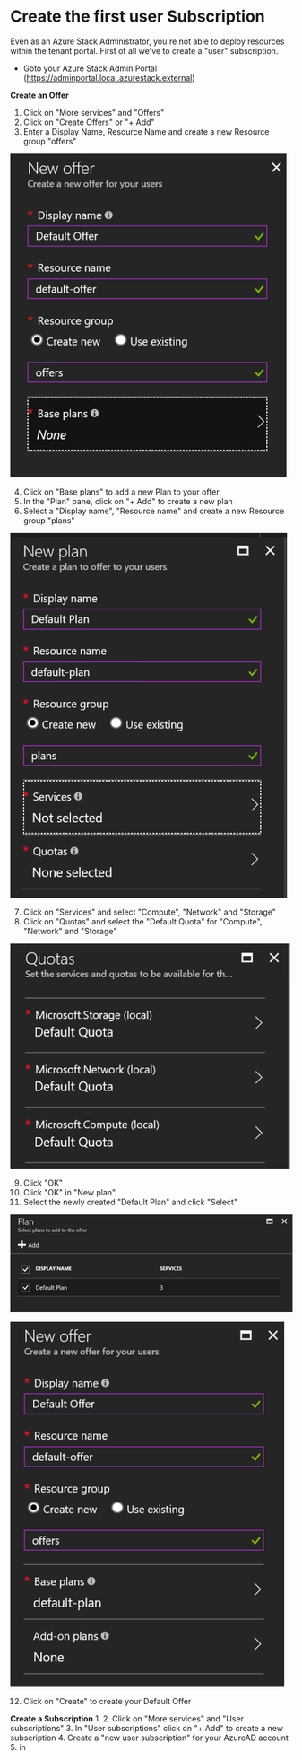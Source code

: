 # Create the first user Subscription
Even as an Azure Stack Administrator, you're not able to deploy resources within the tenant portal. First of all we've to create a "user" subscription.

 * Goto your Azure Stack Admin Portal (https://adminportal.local.azurestack.external)

**Create an Offer**
1. Click on "More services" and "Offers"
2. Click on "Create Offers" or "+ Add"
3. Enter a Display Name, Resource Name and create a new Resource group "offers"

![img1](img/offer_1.PNG)

4. Click on "Base plans" to add a new Plan to your offer
5. In the "Plan" pane, click on "+ Add" to create a new plan
6. Select a "Display name", "Resource name" and create a new Resource group "plans"

![img2](img/plan_1.PNG)

7. Click on "Services" and select "Compute", "Network" and "Storage"
8. Click on "Quotas" and select the "Default Quota" for "Compute", "Network" and "Storage"

![img3](img/quota_1.PNG)

9. Click "OK"
10. Click "OK" in "New plan"
11. Select the newly created "Default Plan" and click "Select"

![img4](img/plan_2.PNG)

![img5](img/offer_2.PNG)

12. Click on "Create" to create your Default Offer

**Create a Subscription**
1. 
2. Click on "More services" and "User subscriptions"
3. In "User subscriptions" click on "+ Add" to create a new subscription
4. Create a "new user subscription" for your AzureAD account
5. in 
